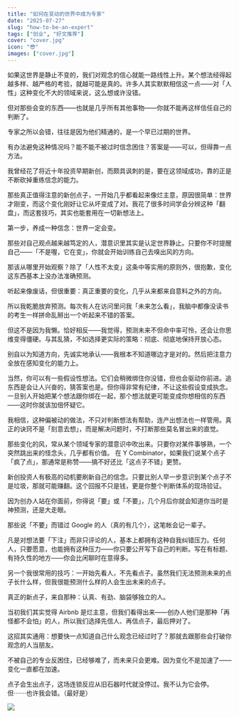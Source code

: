 ```yaml
---
title: "如何在变动的世界中成为专家"
date: "2025-07-27"
slug: "how-to-be-an-expert"
tags: ["创业", "好文推荐"]
cover: "cover.jpg"
icon: "😎"
images: ["cover.jpg"]
---
```

如果这世界是静止不变的，我们对观念的信心就能一路线性上升。某个想法经得起越多样、越严格的考验，就越可能是真的。许多人其实默默相信这一点——对「人性」这种变化不大的领域来说，这么想或许没错。



但对那些会变的东西——也就是几乎所有其他事物——你就不能再这样信任自己的判断了。



专家之所以会错，往往是因为他们精通的，是一个早已过期的世界。



有办法避免这种情况吗？能不能不被过时信念困住？答案是——可以，但得靠一点方法。



我曾经花了将近十年投资早期新创，而颇具讽刺的是，要在这领域成功，靠的正是不断砍掉重练信念的能力。



那些真正值得注意的新创点子，一开始几乎都看起来像烂主意，原因很简单：世界才刚变，而这个变化刚好让它从坏变成了对。我花了很多时间学会分辨这种「翻盘」，而这套技巧，其实也能套用在一切新想法上。



第一步，养成一种信念：世界一定会变。



那些对自己观点越来越笃定的人，潜意识里其实是认定世界静止。只要你不时提醒自己——「不是喔，它在变」，你就会开始训练自己去嗅出风的方向。



那该从哪里开始观察？除了「人性不太变」这条中等实用的原则外，很抱歉，变化这东西基本上没办法准确预测。



听起来像废话，但很重要：真正重要的变化，几乎从来都来自意料之外的方向。



所以我乾脆放弃预测。每次有人在访问里问我「未来怎么看」，我脑中都像没读书的考生一样拼命乱掰出一个听起来不错的答案。



但这不是因为我懒。恰好相反——我觉得，预测未来不但命中率可怜，还会让你思维变得僵硬。与其乱猜，不如选择更实际的策略：彻底、彻底地保持开放心态。



别自以为知道方向，先诚实地承认——我根本不知道哪边才是对的。然后把注意力全放在感知变化的能力上。



当然，你可以有一些假设性想法。它们会稍微绑住你没错，但也会驱动你前进。追东西是会让人兴奋的，猜答案也是。但你得非常有纪律，不让这些假设变成执念。
一旦别人开始把某个想法跟你绑在一起，那个想法就更可能变成你想相信的东西——这时你就该加倍怀疑它。



我相信，这种偏被动的做法，不只对判断想法有帮助，连产出想法也一样管用。真正的诀窍不是「刻意去想」，而是解决问题时，不打断那些莫名冒出来的直觉。



那些变化的风，常从某个领域专家的潜意识中吹出来。只要你对某件事够熟，一个突然跳出来的怪念头，几乎都有价值。
在 Y Combinator，如果我们说某个点子「疯了点」，那通常是称赞——搞不好还比「这点子不错」更赞。



新创投资人有极高的动机要刷新自己的信念。只要比别人早一步意识到某个点子不是垃圾，那就可能赚翻。这个回报不只是钱，更是你整个判断体系的现场验证。



因为创办人站在你面前，你得说「要」或「不要」，几个月后你就会知道你当时是神预测，还是大走眼。



那些说「不要」而错过 Google 的人（真的有几个），这笔帐会记一辈子。



凡是对想法要「下注」而非只评论的人，基本上都拥有这种自我纠错压力。任何人，只要愿意，也能拥有这种压力——你只要公开写下自己的判断。写在有标题、有持久性的地方——你会比闲聊时在意得多。



另一个我很常用的技巧：一开始先看人，不先看点子。虽然我们无法预测未来的点子长什么样，但我很能预测什么样的人会生出未来的点子。



真正的新点子，来自那种：认真、有劲、脑袋够独立的人。



当初我们其实觉得 Airbnb 是烂主意，但我们看得出来——创办人他们是那种「再怪都不会怕」的人，所以我们选择先信人、再信点子，最后押对了。



这招其实通用：想要快一点知道自己什么观念已经过时了？那就去跟那些会打破你观念的人当朋友。



不被自己的专业反困住，已经够难了，而未来只会更难。因为变化不是加速了——变化一直都在加速。



点子会生出点子，这场连锁反应从旧石器时代就没停过。我不认为它会停。
但⋯⋯也许我会错。（最好是）




![](https://prod-files-secure.s3.us-west-2.amazonaws.com/112d0858-5090-4d34-a606-b75eb8d65fd2/46476355-9cf3-4e99-9b7a-3531bc426380/1000202064.png?X-Amz-Algorithm=AWS4-HMAC-SHA256&X-Amz-Content-Sha256=UNSIGNED-PAYLOAD&X-Amz-Credential=ASIAZI2LB466727XN23A%2F20250909%2Fus-west-2%2Fs3%2Faws4_request&X-Amz-Date=20250909T223112Z&X-Amz-Expires=3600&X-Amz-Security-Token=IQoJb3JpZ2luX2VjEHYaCXVzLXdlc3QtMiJHMEUCIHroh7683zEK6Dj%2F2b5ZYFQQx4IMLqWMjVqdbt1VSvecAiEA%2BenLGUOfn6YszCTfagptbsWkIF85706oZ8BC8qM%2BOfoqiAQI3%2F%2F%2F%2F%2F%2F%2F%2F%2F%2F%2FARAAGgw2Mzc0MjMxODM4MDUiDMWTLj5tnL7CHOPNcSrcA%2F%2BAuHrUP826XRRNoCKXy3x8u894D4cmOgwfD9g4EBd%2BOg0wzisAd704JCRP7J3axB9FZS9HrgskS4Dq7p%2FEWRH9tmO2yNCiWs2CANGvv5PXlKOktGyTSoHamu8DLccTD1GRlfQAsdWfzxzaI%2F52CSIS1vA6wXHBaKRer65VKy%2FOVXMszvGyyPJopKJzmu4n%2BsksxVgDErV%2B3%2FKUmOVIZsM2gdxNJKXjow8s9xXIW%2BEdNSx2E%2F9689CrJvDrVVaSirCuUuewFpyuCQPMnI6aj%2BDG69ib2lMH0p725l22Te30dznmxAy898uFNn%2BWLVo3P4uw%2BQUmG3N0B%2BKGy33RZn73c%2Fo45bq%2BHx%2B%2Fk4J43I05tof2fPg5AXH%2BpUOE9CoRgIqGuQ9%2FQDNMV3u62INuTV2oC5I72kEiUwnxH8hfAZ2Tjj7cMbeKWw6FBz8nwb9o4%2BXD1SRMszOuw8%2B%2FZIh3Auk1%2B63%2FnnxFUyU1wgNMHkf6OHEAVtNWUejmDrby8HLKLCNKEZMcgL1MSYaYIRDuhHX%2FVwU4CznTe6PL3nN%2BfUBXmLHUDMxLtl3Ga6KDl0QDsJEeKJYi9EKnCvHa4tTi6UmSwOteFW04MxLaDR5mtmQ%2BTZeEXK%2FDZ3WbGKdbMJLBgsYGOqUBtTnN7MFbiWUvSRIVDQQSNcvmhuc%2BLj6EN5cW0uoMXtXz9TmzJq3hej6C6qXoLTysWY6SAforGQMKZBaRW67TR5F4aY1rHqRDRlJgwy8rwsIvXwReHJpipbnQHEqmcSolZy06AuEIzZG5Z6Hrd9VrF9ZcnB4JRKqGoaXuteKk3SyMBfX9xKTMujtG6J75WrNlDXnmmwqIGBCMFQ94WV6%2FVwkOVdy3&X-Amz-Signature=8f595f1a9ba08575b3cd5865e484033d72260a614b500abc6b6c63c3ed9e59cd&X-Amz-SignedHeaders=host&x-amz-checksum-mode=ENABLED&x-id=GetObject)

